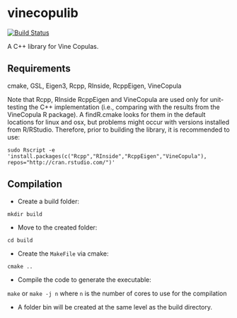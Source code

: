 # vinecopulib
[![Build Status](https://travis-ci.org/tvatter/vinecoplib.svg?branch=master)](https://travis-ci.org/tvatter/vinecoplib)

A C++ library for Vine Copulas.

## Requirements

cmake, GSL, Eigen3, Rcpp, RInside, RcppEigen, VineCopula

Note that Rcpp, RInside RcppEigen and VineCopula are used only for unit-testing the C++ implementation (i.e., comparing with the results from the VineCopula R package). 
A findR.cmake looks for them in the default locations for linux and osx, but problems might occur 
with versions installed from R/RStudio. Therefore, prior to building the library, 
it is recommended to use:

`sudo Rscript -e 'install.packages(c("Rcpp","RInside","RcppEigen","VineCopula"), repos="http://cran.rstudio.com/")'`

## Compilation

* Create a build folder:

`mkdir build`

* Move to the created folder:

`cd build`

* Create the `MakeFile` via cmake:

`cmake ..` 

* Compile the code to generate the executable:

`make` or `make -j n` where `n` is the number of cores to use for the compilation

* A folder bin will be created at the same level as the build directory.
